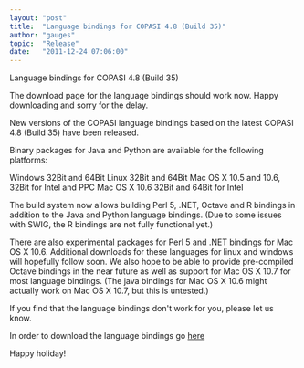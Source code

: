 ```yaml
---
layout: "post"
title:  "Language bindings for COPASI 4.8 (Build 35)"
author: "gauges"
topic:  "Release"
date:   "2011-12-24 07:06:00"
---
```


Language bindings for COPASI 4.8 (Build 35)

The download page for the language bindings should work now. Happy downloading and sorry for the delay.

New versions of the COPASI language bindings based on the latest COPASI
4.8 (Build 35) have been released.

Binary packages for Java and Python are available for the following
platforms:

Windows 32Bit and 64Bit
Linux 32Bit and 64Bit
Mac OS X 10.5 and 10.6, 32Bit for Intel and PPC
Mac OS X 10.6 32Bit and 64Bit for Intel

The build system now allows building Perl 5, .NET, Octave and R bindings in addition to the Java and Python language bindings.
(Due to some issues with SWIG, the R bindings are not fully functional yet.)

There are also experimental packages for Perl 5 and .NET bindings for Mac OS X 10.6. Additional downloads for these languages for linux and windows will hopefully follow soon.
We also hope to be able to provide pre-compiled Octave bindings in the near future as well as support for Mac OS X 10.7 for most language bindings.
(The java bindings for Mac OS X 10.6 might actually work on Mac OS X 10.7, but this is untested.)

If you find that the language bindings don't work for you, please let us know.

In order to download the language bindings go [here](http://www.copasi.org/tiki-index.php?page_ref_id=108)


Happy holiday!

